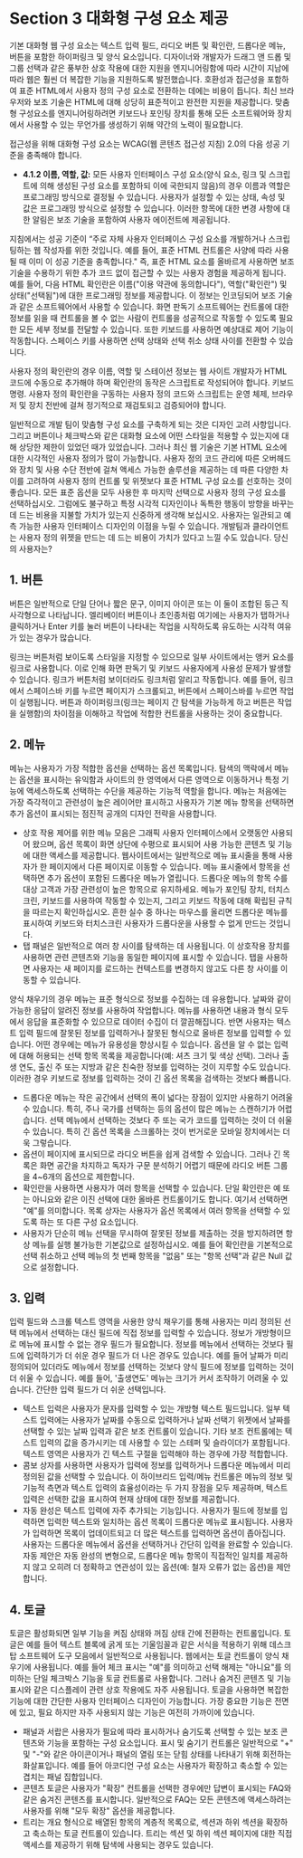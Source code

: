 # Section 3 대화형 구성 요소 제공

기본 대화형 웹 구성 요소는 텍스트 입력 필드, 라디오 버튼 및 확인란, 드롭다운 메뉴, 버튼을 포함한 하이퍼링크 및 양식 요소입니다. 디자이너와 개발자가 드래그 앤 드롭 및 그룹 선택과 같은 풍부한 상호 작용에 대한 지원을 엔지니어링함에 따라 시간이 지남에 따라 웹은 훨씬 더 복잡한 기능을 지원하도록 발전했습니다. 호환성과 접근성을 포함하여 표준 HTML에서 사용자 정의 구성 요소로 전환하는 데에는 비용이 듭니다. 최신 브라우저와 보조 기술은 HTML에 대해 상당히 표준적이고 완전한 지원을 제공합니다. 맞춤형 구성요소를 엔지니어링하려면 키보드나 포인팅 장치를 통해 모든 소프트웨어와 장치에서 사용할 수 있는 무언가를 생성하기 위해 약간의 노력이 필요합니다.

접근성을 위해 대화형 구성 요소는 WCAG(웹 콘텐츠 접근성 지침) 2.0의 다음 성공 기준을 충족해야 합니다.

- **4.1.2 이름, 역할, 값:** 모든 사용자 인터페이스 구성 요소(양식 요소, 링크 및 스크립트에 의해 생성된 구성 요소를 포함하되 이에 국한되지 않음)의 경우 이름과 역할은 프로그래밍 방식으로 결정될 수 있습니다. 사용자가 설정할 수 있는 상태, 속성 및 값은 프로그래밍 방식으로 설정할 수 있습니다. 이러한 항목에 대한 변경 사항에 대한 알림은 보조 기술을 포함하여 사용자 에이전트에 제공됩니다.

지침에서는 성공 기준이 “주로 자체 사용자 인터페이스 구성 요소를 개발하거나 스크립팅하는 웹 작성자를 위한 것입니다. 예를 들어, 표준 HTML 컨트롤은 사양에 따라 사용될 때 이미 이 성공 기준을 충족합니다." 즉, 표준 HTML 요소를 올바르게 사용하면 보조 기술을 수용하기 위한 추가 코드 없이 접근할 수 있는 사용자 경험을 제공하게 됩니다. 예를 들어, 다음 HTML 확인란은 이름("이용 약관에 동의합니다"), 역할("확인란") 및 상태("선택됨")에 대한 프로그래밍 정보를 제공합니다. 이 정보는 인코딩되어 보조 기술과 같은 소프트웨어에서 사용할 수 있습니다. 화면 판독기 소프트웨어는 컨트롤에 대한 정보를 읽을 때 컨트롤을 볼 수 없는 사람이 컨트롤을 성공적으로 작동할 수 있도록 필요한 모든 세부 정보를 전달할 수 있습니다. 또한 키보드를 사용하면 예상대로 제어 기능이 작동합니다. 스페이스 키를 사용하면 선택 상태와 선택 취소 상태 사이를 전환할 수 있습니다.

사용자 정의 확인란의 경우 이름, 역할 및 스테이션 정보는 웹 사이트 개발자가 HTML 코드에 수동으로 추가해야 하며 확인란의 동작은 스크립트로 작성되어야 합니다. 키보드 명령. 사용자 정의 확인란을 구동하는 사용자 정의 코드와 스크립트는 운영 체제, 브라우저 및 장치 전반에 걸쳐 정기적으로 재검토되고 검증되어야 합니다.

일반적으로 개발 팀이 맞춤형 구성 요소를 구축하게 되는 것은 디자인 고려 사항입니다. 그리고 버튼이나 체크박스와 같은 대화형 요소에 어떤 스타일을 적용할 수 있는지에 대해 상당한 제한이 있었던 때가 있었습니다. 그러나 최신 웹 기술은 기본 HTML 요소에 대한 시각적인 사용자 정의가 많이 가능합니다. 사용자 정의 코드 관리에 따른 오버헤드와 장치 및 사용 수단 전반에 걸쳐 액세스 가능한 솔루션을 제공하는 데 따른 다양한 차이를 고려하여 사용자 정의 컨트롤 및 위젯보다 표준 HTML 구성 요소를 선호하는 것이 좋습니다. 모든 표준 옵션을 모두 사용한 후 마지막 선택으로 사용자 정의 구성 요소를 선택하십시오. 그럼에도 불구하고 특정 시각적 디자인이나 독특한 행동이 방향을 바꾸는 데 드는 비용을 지불할 가치가 있는지 신중하게 생각해 보십시오. 사용자는 일관되고 예측 가능한 사용자 인터페이스 디자인의 이점을 누릴 수 있습니다. 개발팀과 클라이언트는 사용자 정의 위젯을 만드는 데 드는 비용이 가치가 있다고 느낄 수도 있습니다. 당신의 사용자는?

## 1. 버튼

버튼은 일반적으로 단일 단어나 짧은 문구, 이미지 아이콘 또는 이 둘이 조합된 둥근 직사각형으로 나타납니다. 엘리베이터 버튼이나 초인종처럼 여기에는 사용자가 탭하거나 클릭하거나 Enter 키를 눌러 버튼이 나타내는 작업을 시작하도록 유도하는 시각적 여유가 있는 경우가 많습니다.

링크는 버튼처럼 보이도록 스타일을 지정할 수 있으므로 일부 사이트에서는 앵커 요소를 링크로 사용합니다. 이로 인해 화면 판독기 및 키보드 사용자에게 사용성 문제가 발생할 수 있습니다. 링크가 버튼처럼 보이더라도 링크처럼 알리고 작동합니다. 예를 들어, 링크에서 스페이스바 키를 누르면 페이지가 스크롤되고, 버튼에서 스페이스바를 누르면 작업이 실행됩니다. 버튼과 하이퍼링크(링크는 페이지 간 탐색을 가능하게 하고 버튼은 작업을 실행함)의 차이점을 이해하고 작업에 적합한 컨트롤을 사용하는 것이 중요합니다.

## 2. 메뉴

메뉴는 사용자가 가장 적합한 옵션을 선택하는 옵션 목록입니다. 탐색의 맥락에서 메뉴는 옵션을 표시하는 유익함과 사이트의 한 영역에서 다른 영역으로 이동하거나 특정 기능에 액세스하도록 선택하는 수단을 제공하는 기능적 역할을 합니다. 메뉴는 처음에는 가장 즉각적이고 관련성이 높은 레이어만 표시하고 사용자가 기본 메뉴 항목을 선택하면 추가 옵션이 표시되는 점진적 공개의 디자인 전략을 사용합니다.

- 상호 작용 제어를 위한 메뉴 모음은 그래픽 사용자 인터페이스에서 오랫동안 사용되어 왔으며, 옵션 목록이 화면 상단에 수평으로 표시되어 사용 가능한 콘텐츠 및 기능에 대한 액세스를 제공합니다. 웹사이트에서는 일반적으로 메뉴 표시줄을 통해 사용자가 한 페이지에서 다른 페이지로 이동할 수 있습니다. 메뉴 표시줄에서 항목을 선택하면 추가 옵션이 포함된 드롭다운 메뉴가 열립니다. 드롭다운 메뉴의 항목 수를 대상 고객과 가장 관련성이 높은 항목으로 유지하세요. 메뉴가 포인팅 장치, 터치스크린, 키보드를 사용하여 작동할 수 있는지, 그리고 키보드 작동에 대해 확립된 규칙을 따르는지 확인하십시오. 흔한 실수 중 하나는 마우스를 올리면 드롭다운 메뉴를 표시하여 키보드와 터치스크린 사용자가 드롭다운을 사용할 수 없게 만드는 것입니다.
- 탭 패널은 일반적으로 여러 창 사이를 탐색하는 데 사용됩니다. 이 상호작용 장치를 사용하면 관련 콘텐츠와 기능을 동일한 페이지에 표시할 수 있습니다. 탭을 사용하면 사용자는 새 페이지를 로드하는 컨텍스트를 변경하지 않고도 다른 창 사이를 이동할 수 있습니다.

양식 채우기의 경우 메뉴는 표준 형식으로 정보를 수집하는 데 유용합니다. 날짜와 같이 가능한 응답이 알려진 정보를 사용하여 작업합니다. 메뉴를 사용하면 내용과 형식 모두에서 응답을 표준화할 수 있으므로 데이터 수집이 더 깔끔해집니다. 반면 사용자는 텍스트 입력 필드에 잘못된 정보를 입력하거나 잘못된 형식으로 올바른 정보를 입력할 수 있습니다. 어떤 경우에는 메뉴가 유용성을 향상시킬 수 있습니다. 옵션을 알 수 없는 입력에 대해 허용되는 선택 항목 목록을 제공합니다(예: 셔츠 크기 및 색상 선택). 그러나 출생 연도, 출신 주 또는 지방과 같은 친숙한 정보를 입력하는 것이 지루할 수도 있습니다. 이러한 경우 키보드로 정보를 입력하는 것이 긴 옵션 목록을 검색하는 것보다 빠릅니다.

- 드롭다운 메뉴는 작은 공간에서 선택의 폭이 넓다는 장점이 있지만 사용하기 어려울 수 있습니다. 특히, 주나 국가를 선택하는 등의 옵션이 많은 메뉴는 스캔하기가 어렵습니다. 선택 메뉴에서 선택하는 것보다 주 또는 국가 코드를 입력하는 것이 더 쉬울 수 있습니다. 특히 긴 옵션 목록을 스크롤하는 것이 번거로운 모바일 장치에서는 더욱 그렇습니다.
- 옵션이 페이지에 표시되므로 라디오 버튼을 쉽게 검색할 수 있습니다. 그러나 긴 목록은 화면 공간을 차지하고 독자가 구문 분석하기 어렵기 때문에 라디오 버튼 그룹을 4~6개의 옵션으로 제한합니다.
- 확인란을 사용하면 사용자가 여러 항목을 선택할 수 있습니다. 단일 확인란은 예 또는 아니요와 같은 이진 선택에 대한 올바른 컨트롤이기도 합니다. 여기서 선택하면 "예"를 의미합니다. 목록 상자는 사용자가 옵션 목록에서 여러 항목을 선택할 수 있도록 하는 또 다른 구성 요소입니다.
- 사용자가 단순히 메뉴 선택을 무시하여 잘못된 정보를 제출하는 것을 방지하려면 항상 메뉴를 실행 불가능한 기본값으로 설정하십시오. 예를 들어 확인란을 기본적으로 선택 취소하고 선택 메뉴의 첫 번째 항목을 "없음" 또는 "항목 선택"과 같은 Null 값으로 설정합니다.

## 3. 입력

입력 필드와 스크롤 텍스트 영역을 사용한 양식 채우기를 통해 사용자는 미리 정의된 선택 메뉴에서 선택하는 대신 필드에 직접 정보를 입력할 수 있습니다. 정보가 개방형이므로 메뉴에 표시할 수 없는 경우 필드가 필요합니다. 정보를 메뉴에서 선택하는 것보다 필드에 입력하기가 더 쉬운 경우 필드가 더 나은 경우도 있습니다. 예를 들어 날짜가 미리 정의되어 있더라도 메뉴에서 정보를 선택하는 것보다 양식 필드에 정보를 입력하는 것이 더 쉬울 수 있습니다. 예를 들어, '출생연도' 메뉴는 크기가 커서 조작하기 어려울 수 있습니다. 간단한 입력 필드가 더 쉬운 선택입니다.

- 텍스트 입력은 사용자가 문자를 입력할 수 있는 개방형 텍스트 필드입니다. 일부 텍스트 입력에는 사용자가 날짜를 수동으로 입력하거나 날짜 선택기 위젯에서 날짜를 선택할 수 있는 날짜 입력과 같은 보조 컨트롤이 있습니다. 기타 보조 컨트롤에는 텍스트 입력의 값을 증가시키는 데 사용할 수 있는 스테퍼 및 슬라이더가 포함됩니다. 텍스트 영역은 사용자가 긴 텍스트 구절을 입력해야 하는 경우에 가장 적합합니다.
- 콤보 상자를 사용하면 사용자가 입력에 정보를 입력하거나 드롭다운 메뉴에서 미리 정의된 값을 선택할 수 있습니다. 이 하이브리드 입력/메뉴 컨트롤은 메뉴의 정보 및 기능적 측면과 텍스트 입력의 효율성이라는 두 가지 장점을 모두 제공하며, 텍스트 입력은 선택한 값을 표시하여 현재 상태에 대한 정보를 제공합니다.
- 자동 완성은 텍스트 입력에 자주 추가되는 기능입니다. 사용자가 필드에 정보를 입력하면 입력한 텍스트와 일치하는 옵션 목록이 드롭다운 메뉴로 표시됩니다. 사용자가 입력하면 목록이 업데이트되고 더 많은 텍스트를 입력하면 옵션이 좁아집니다. 사용자는 드롭다운 메뉴에서 옵션을 선택하거나 간단히 입력을 완료할 수 있습니다. 자동 제안은 자동 완성의 변형으로, 드롭다운 메뉴 항목이 직접적인 일치를 제공하지 않고 오히려 더 정확하고 연관성이 있는 옵션(예: 철자 오류가 없는 옵션)을 제안합니다.

## 4. 토글

토글은 활성화되면 일부 기능을 켜짐 상태와 꺼짐 상태 간에 전환하는 컨트롤입니다. 토글은 예를 들어 텍스트 블록에 굵게 또는 기울임꼴과 같은 서식을 적용하기 위해 데스크탑 소프트웨어 도구 모음에서 일반적으로 사용됩니다. 웹에서는 토글 컨트롤이 양식 채우기에 사용됩니다. 예를 들어 체크 표시는 "예"를 의미하고 선택 해제는 "아니요"를 의미하는 단일 체크박스 기능을 토글 컨트롤로 사용합니다. 그러나 숨겨진 콘텐츠 및 기능 표시와 같은 디스플레이 관련 상호 작용에도 자주 사용됩니다. 토글을 사용하면 복잡한 기능에 대한 간단한 사용자 인터페이스 디자인이 가능합니다. 가장 중요한 기능은 전면에 있고, 필요 하지만 자주 사용되지 않는 기능은 여전히 가까이에 있습니다.

- 패널과 서랍은 사용자가 필요에 따라 표시하거나 숨기도록 선택할 수 있는 보조 콘텐츠와 기능을 포함하는 구성 요소입니다. 표시 및 숨기기 컨트롤은 일반적으로 "+" 및 "-"와 같은 아이콘이거나 패널의 열림 또는 닫힘 상태를 나타내기 위해 회전하는 화살표입니다. 예를 들어 아코디언 구성 요소는 사용자가 확장하고 축소할 수 있는 겹치는 패널 집합입니다.
- 콘텐츠 토글은 사용자가 "확장" 컨트롤을 선택한 경우에만 답변이 표시되는 FAQ와 같은 숨겨진 콘텐츠를 표시합니다. 일반적으로 FAQ는 모든 콘텐츠에 액세스하려는 사용자를 위해 "모두 확장" 옵션을 제공합니다.
- 트리는 개요 형식으로 배열된 항목의 계층적 목록으로, 섹션과 하위 섹션을 확장하고 축소하는 토글 컨트롤이 있습니다. 트리는 섹션 및 하위 섹션 페이지에 대한 직접 액세스를 제공하기 위해 탐색에 사용되는 경우도 있습니다.

